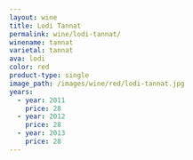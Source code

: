 ```yaml
---
layout: wine
title: Lodi Tannat
permalink: wine/lodi-tannat/
winename: tannat
varietal: tannat
ava: lodi
color: red
product-type: single
image_path: /images/wine/red/lodi-tannat.jpg
years:
  - year: 2011
    price: 28
  - year: 2012
    price: 28
  - year: 2013
    price: 28
---
```



